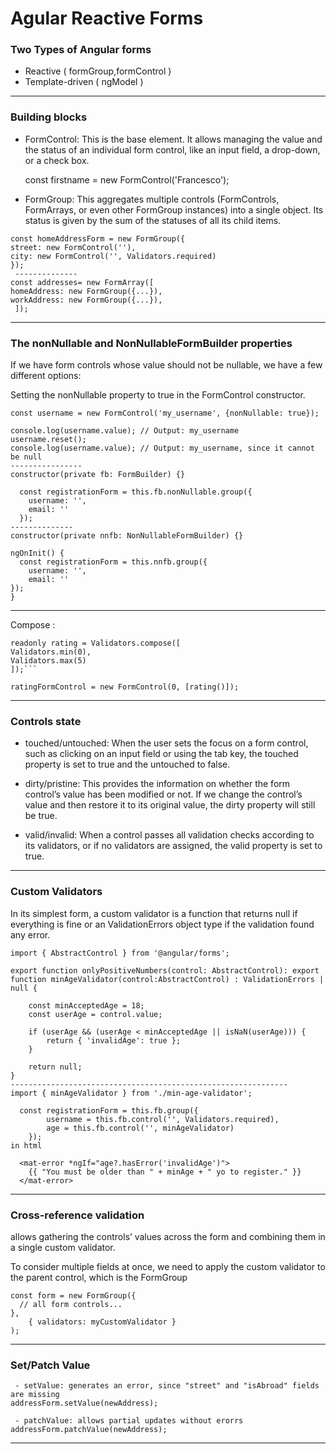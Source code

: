 # Agular Reactive Forms

### Two Types of Angular forms
- Reactive ( formGroup,formControl )
- Template-driven ( ngModel )
----

### Building blocks

* FormControl: This is the base element. It allows managing the value and the status of an individual form control, like an input field, a drop-down, or a check box.

    const firstname = new FormControl('Francesco');

- FormGroup: This aggregates multiple controls (FormControls, FormArrays, or even other FormGroup instances) into a single object. Its status is given by the sum of the statuses of all its child items.
```
const homeAddressForm = new FormGroup({
street: new FormControl(''),
city: new FormControl('', Validators.required)
});
 --------------
const addresses= new FormArray([
homeAddress: new FormGroup({...}),
workAddress: new FormGroup({...}),
 ]);
```
----------


### The nonNullable and NonNullableFormBuilder properties 
If we have form controls whose value should not be nullable, we have a few different options:

Setting the nonNullable property to true in the FormControl constructor.
```
const username = new FormControl('my_username', {nonNullable: true});

console.log(username.value); // Output: my_username
username.reset();
console.log(username.value); // Output: my_username, since it cannot be null
----------------
constructor(private fb: FormBuilder) {}

  const registrationForm = this.fb.nonNullable.group({
    username: '',
    email: ''
  });
--------------
constructor(private nnfb: NonNullableFormBuilder) {}

ngOnInit() {
  const registrationForm = this.nnfb.group({
    username: '',
    email: ''
});
}
```
--------

Compose :
```  
readonly rating = Validators.compose([
Validators.min(0),
Validators.max(5)
]);```

ratingFormControl = new FormControl(0, [rating()]);

```
--------
### Controls state

- touched/untouched: When the user sets the focus on a form control, such as clicking on an input field or using the tab key, the touched property is set to true and the untouched to false.

- dirty/pristine: This provides the information on whether the form control’s value has been modified or not. If we change the control’s value and then restore it to its original value, the dirty property will still be true.

- valid/invalid: When a control passes all validation checks according to its validators, or if no validators are assigned, the valid property is set to true.
-----------------------------
### Custom Validators
In its simplest form, a custom validator is a function that returns null if everything is fine or an ValidationErrors object type if the validation found any error.

```
import { AbstractControl } from '@angular/forms';

export function onlyPositiveNumbers(control: AbstractControl): export function minAgeValidator(control:AbstractControl) : ValidationErrors | null {

    const minAcceptedAge = 18;
    const userAge = control.value;

    if (userAge && (userAge < minAcceptedAge || isNaN(userAge))) {
        return { 'invalidAge': true };
    }

    return null;        
}
--------------------------------------------------------------
import { minAgeValidator } from './min-age-validator';

  const registrationForm = this.fb.group({
        username = this.fb.control('', Validators.required),
        age = this.fb.control('', minAgeValidator)
    });
in html 

  <mat-error *ngIf="age?.hasError('invalidAge')">
    {{ "You must be older than " + minAge + " yo to register." }}
  </mat-error>
```
-------------------------------------------------------

### Cross-reference validation
 allows gathering the controls’ values across the form and combining them in a single custom validator.

To consider multiple fields at once, we need to apply the custom validator to the parent control, which is the FormGroup
```
const form = new FormGroup({
  // all form controls...
},
    { validators: myCustomValidator }
);
```

--------------------------------------------
### Set/Patch Value
```
 - setValue: generates an error, since "street" and "isAbroad" fields are missing
addressForm.setValue(newAddress);

 - patchValue: allows partial updates without erorrs
addressForm.patchValue(newAddress);
```
-------

